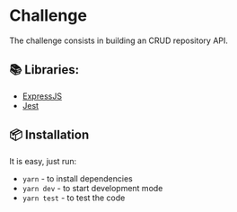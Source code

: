 # Challenge

The challenge consists in building an CRUD repository API.

## 📚 Libraries:

* [ExpressJS](https://expressjs.com/) 
* [Jest](https://jestjs.io/)

## 📦 Installation

It is easy, just run:

* `yarn` - to install dependencies
* `yarn dev` - to start development mode
* `yarn test` - to test the code
